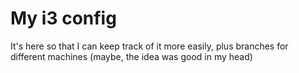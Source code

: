 # My i3 config

It's here so that I can keep track of it more easily, plus branches for different machines (maybe, the idea was good in my head)

